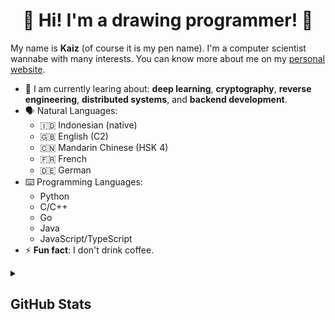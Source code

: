 <h1 align="center">
  👋 Hi! I'm a drawing programmer! 👋
</h1>

<p>
  My name is <b>Kaiz</b> (of course it is my pen name). I'm a computer scientist wannabe with many interests. You can know more about me on my <a href="http://admiralkaiz.github.io">personal website</a>.
</p>
<ul>
  <li>
    🎯 I am currently learing about: <b>deep learning</b>, <b>cryptography</b>, <b>reverse engineering</b>, <b>distributed systems</b>, and <b>backend development</b>.
  </li>
  <li>
    🗣️ Natural Languages:
    <ul>
      <li> 🇮🇩 Indonesian (native) </li>
      <li> 🇬🇧 English (C2) </li>
      <li> 🇨🇳 Mandarin Chinese (HSK 4) </li>
      <li> 🇫🇷 French </li>
      <li> 🇩🇪 German </li>
    </ul>
  </li>
  <li>
    ⌨️ Programming Languages:
    <ul>
      <li> Python </li>
      <li> C/C++ </li>
      <li> Go </li>
      <li> Java </li>
      <li> JavaScript/TypeScript </li>
    </ul>
  </li>
  <li>
    ⚡ <b>Fun fact</b>: I don't drink coffee.
  </li>
</ul>


<details>
<summary><h2>GitHub Stats</h2></summary>


[![GitHub Streak](http://github-readme-streak-stats.herokuapp.com?user=admiralkaiz&theme=dark&background=000000)](https://git.io/streak-stats)

[![Top Langs](https://github-readme-stats.vercel.app/api/top-langs/?username=admiralkaiz&layout=pie&theme=vision-friendly-dark&langs_count=8)](https://github.com/anuraghazra/github-readme-stats)

</details>
